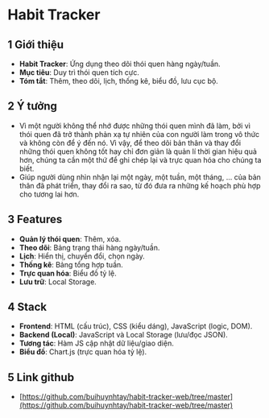 # Habit Tracker

## 1 Giới thiệu

* **Habit Tracker**: Ứng dụng theo dõi thói quen hàng ngày/tuần.
* **Mục tiêu**: Duy trì thói quen tích cực.
* **Tóm tắt**: Thêm, theo dõi, lịch, thống kê, biểu đồ, lưu cục bộ.

## 2 Ý tưởng

* Vì một người không thể nhớ được những thói quen mình đã làm, bởi vì thói quen đã trở thành phản xạ tự nhiên của con người làm trong vô thức và không còn để ý đến nó. Vì vậy, để theo dõi bản thân và thay đổi những thói quen không tốt hay chỉ đơn giản là quản lí thời gian hiệu quả hơn, chúng ta cần một thứ để ghi chép lại và trực quan hóa cho chúng ta biết.
* Giúp người dùng nhìn nhận lại một ngày, một tuần, một tháng, ... của bản thân đã phát triển, thay đổi ra sao, từ đó đưa ra những kế hoạch phù hợp cho tương lai hơn.

## 3 Features

* **Quản lý thói quen**: Thêm, xóa.
* **Theo dõi**: Bảng trạng thái hàng ngày/tuần.
* **Lịch**: Hiển thị, chuyển đổi, chọn ngày.
* **Thống kê**: Bảng tổng hợp tuần.
* **Trực quan hóa**: Biểu đồ tỷ lệ.
* **Lưu trữ**: Local Storage.

## 4 Stack

* **Frontend**: HTML (cấu trúc), CSS (kiểu dáng), JavaScript (logic, DOM).
* **Backend (Local)**: JavaScript và Local Storage (lưu/đọc JSON).
* **Tương tác**: Hàm JS cập nhật dữ liệu/giao diện.
* **Biểu đồ**: Chart.js (trực quan hóa tỷ lệ).

## 5 Link github

* [https://github.com/buihuynhtay/habit-tracker-web/tree/master](https://github.com/buihuynhtay/habit-tracker-web/tree/master)
